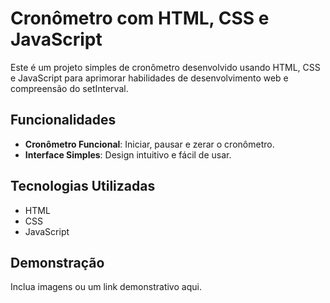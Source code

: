 # Cronômetro com HTML, CSS e JavaScript

Este é um projeto simples de cronômetro desenvolvido usando HTML, CSS e JavaScript para aprimorar habilidades de desenvolvimento web e compreensão do setInterval.

## Funcionalidades

- **Cronômetro Funcional**: Iniciar, pausar e zerar o cronômetro.
- **Interface Simples**: Design intuitivo e fácil de usar.

## Tecnologias Utilizadas

- HTML
- CSS
- JavaScript

## Demonstração

Inclua imagens ou um link demonstrativo aqui.

